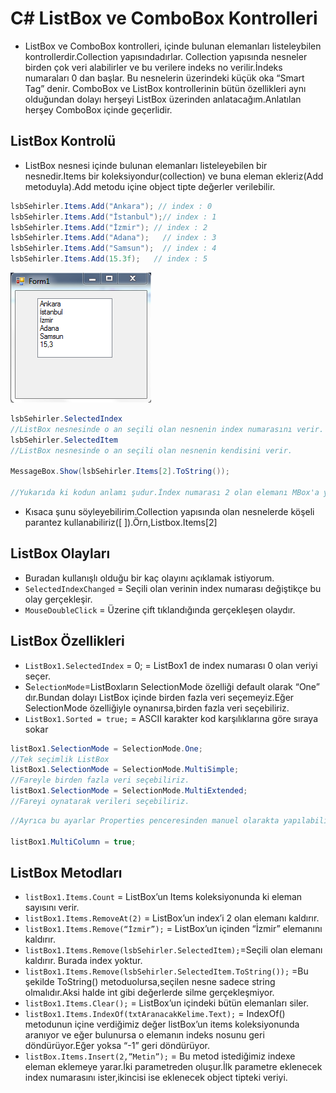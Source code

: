 # C# ListBox ve ComboBox Kontrolleri
- ListBox ve ComboBox kontrolleri, içinde bulunan elemanları listeleybilen kontrollerdir.Collection yapısındadırlar. Collection yapısında nesneler birden çok veri alabilirler ve bu verilere indeks no verilir.İndeks numaraları 0 dan başlar. Bu nesnelerin üzerindeki küçük oka “Smart Tag” denir. ComboBox ve ListBox kontrollerinin bütün özellikleri aynı olduğundan dolayı herşeyi ListBox üzerinden anlatacağım.Anlatılan herşey ComboBox içinde geçerlidir.

## ListBox Kontrolü
- ListBox nesnesi içinde bulunan elemanları listeleyebilen bir nesnedir.Items bir koleksiyondur(collection) ve buna eleman ekleriz(Add metoduyla).Add metodu içine object tipte değerler verilebilir.

```C#
lsbSehirler.Items.Add("Ankara"); // index : 0
lsbSehirler.Items.Add("İstanbul");// index : 1
lsbSehirler.Items.Add("İzmir"); // index : 2
lsbSehirler.Items.Add("Adana");   // index : 3
lsbSehirler.Items.Add("Samsun");  // index : 4
lsbSehirler.Items.Add(15.3f);   // index : 5
```
<img src="1.png" width="auto">

```C#
lsbSehirler.SelectedIndex
//ListBox nesnesinde o an seçili olan nesnenin index numarasını verir.
lsbSehirler.SelectedItem
//ListBox nesnesinde o an seçili olan nesnenin kendisini verir.

MessageBox.Show(lsbSehirler.Items[2].ToString());
 
//Yukarıda ki kodun anlamı şudur.İndex numarası 2 olan elemanı MBox'a yazdır.Tabikide index numarasını yazdırmıyor. Direkt kendisini yazdırıyor.Ekranda "İzmir" yazacaktır.
```

- Kısaca şunu söyleyebilirim.Collection yapısında olan nesnelerde köşeli parantez kullanabiliriz([ ]).Örn,Listbox.Items[2]

## ListBox Olayları
- Buradan kullanışlı olduğu bir kaç olayını açıklamak istiyorum.
- `SelectedIndexChanged` = Seçili olan verinin index numarası değiştikçe bu olay gerçekleşir.
- `MouseDoubleClick` = Üzerine çift tıklandığında gerçekleşen olaydır.


## ListBox Özellikleri
- `ListBox1.SelectedIndex` = 0; = ListBox1 de index numarası 0 olan veriyi seçer.
- S`electionMode`=ListBoxların SelectionMode özelliği default olarak “One” dır.Bundan dolayı ListBox içinde birden fazla veri seçemeyiz.Eğer SelectionMode özelliğiyle oynanırsa,birden fazla veri seçebiliriz.
- `ListBox1.Sorted = true;`  = ASCII karakter kod karşılıklarına göre sıraya sokar

```C#
listBox1.SelectionMode = SelectionMode.One;
//Tek seçimlik ListBox
listBox1.SelectionMode = SelectionMode.MultiSimple;
//Fareyle birden fazla veri seçebiliriz.
listBox1.SelectionMode = SelectionMode.MultiExtended;
//Fareyi oynatarak verileri seçebiliriz.
```



```C#
//Ayrıca bu ayarlar Properties penceresinden manuel olarakta yapılabilir. MultiColumn = ListBox’ın bu özelliğini “True” yaparak,elemanların birden fazla sütunda gösterilmesi sağlanabilir.Properties penceresinden manuel olarak ayarlayabilirsiniz.

listBox1.MultiColumn = true;
```

## ListBox Metodları
- `listBox1.Items.Count` = ListBox’un Items koleksiyonunda ki eleman sayısını verir.
- `listBox1.Items.RemoveAt(2)` = ListBox’un index’i 2 olan elemanı kaldırır.
- `listBox1.Items.Remove(“İzmir”);` = ListBox’un içinden “İzmir” elemanını kaldırır.
- `listBox1.Items.Remove(lsbSehirler.SelectedItem);`=Seçili olan elemanı kaldırır. Burada index yoktur.
- `listBox1.Items.Remove(lsbSehirler.SelectedItem.ToString());` =Bu şekilde ToString() metoduolursa,seçilen nesne sadece string olmalıdır.Aksi halde int gibi değerlerde silme gerçekleşmiyor.
- `listBox1.Items.Clear();` = ListBox’un içindeki bütün elemanları siler.
- `listBox1.Items.IndexOf(txtAranacakKelime.Text);` = IndexOf() metodunun içine verdiğimiz değer listBox’un items koleksiyonunda aranıyor ve eğer bulunursa o elemanın indeks nosunu geri döndürüyor.Eğer yoksa “-1” geri döndürüyor.
- `listBox.Items.Insert(2,”Metin”);` = Bu metod istediğimiz indexe eleman eklemeye yarar.İki parametreden oluşur.İlk parametre eklenecek index numarasını ister,ikincisi ise eklenecek object tipteki veriyi.